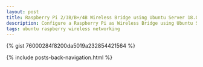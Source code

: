 ```yaml
---
layout: post
title: Raspberry Pi 2/3B/B+/4B Wireless Bridge using Ubuntu Server 18.04 ARM Image and Netplan
description: Configure a Raspberry Pi as Wireless Bridge using Ubuntu Server 18.04 ARM Image and Netplan.
tags: ubuntu raspberry wireless networking
---
```


{% gist 76000284f8200da5019a232854421564 %}

{% include posts-back-navigation.html %}
